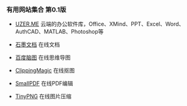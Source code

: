 ### 有用网站集合 第0.1版

 - [UZER.ME](https://uzer.me/)
	 云端的办公软件库，Office、XMind、PPT、Excel、Word、AuthCAD、MATLAB、Photoshop等
	 
- [石墨文档](https://shimo.im)
	 在线文档
	
- [百度脑图](http://naotu.baidu.com/)
	 在线思维导图
	 
- [ClippingMagic](https://clippingmagic.com/)
 	在线抠图

- [SmallPDF](https://smallpdf.com/cn)
 	在线PDF编辑
	
- [TinyPNG](https://tinypng.com/)
  	在线图片压缩
	
